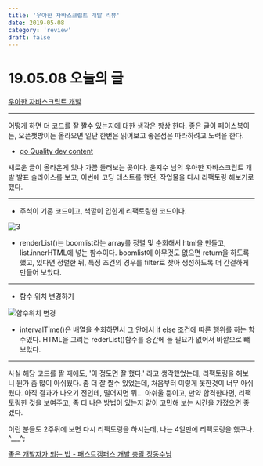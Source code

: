 ```yaml
---
title: '우아한 자바스크립트 개발 리뷰'
date: 2019-05-08
category: 'review'
draft: false
---
```


# 19.05.08 오늘의 글

[우아한 자바스크립트 개발](https://speakerdeck.com/nigayo/uahan-jabaseukeuribteu-gaebal)

---

어떻게 하면 더 코드를 잘 짤수 있는지에 대한 생각은 항상 한다. 좋은 글이 페이스북이든, 오픈챗방이든 올라오면 일단 한번은 읽어보고 좋은점은 따라하려고 노력을 한다.

- [go Quality dev content](https://github.com/Integerous/goQuality-dev-contents)

새로운 글이 올라온게 있나 가끔 들러보는 곳이다. 윤지수 님의 우아한 자바스크립트 개발 발표 슬라이스를 보고, 이번에 코딩 테스트를 했던, 작업물을 다시 리팩토링 해보기로 했다.

---

- 주석이 기존 코드이고, 색깔이 입힌게 리팩토링한 코드이다.

![3](https://user-images.githubusercontent.com/34129711/57351697-d3479a00-719d-11e9-9617-81385290aaf5.png)

- renderList()는 boomlist라는 array를 정렬 및 순회해서 html을 만들고, list.innerHTML에 넣는 함수이다.
  boomlist에 아무것도 없으면 return을 하도록 했고, 있다면 정렬한 뒤, 특정 조건의 경우를 filter로 찾아 생성하도록 더 간결하게 만들어 보았다.

---

- 함수 위치 변경하기

![함수위치 변경](https://user-images.githubusercontent.com/34129711/57420318-ef9d1280-7241-11e9-82d2-c50e93b631f7.png)

- intervalTime()은 배열을 순회하면서 그 안에서 if else 조건에 따른 행위를 하는 함수였다. HTML을 그리는 rederList()함수를 중간에 둘 필요가 없어서 바깥으로 뺴 보았다.

---

사실 해당 코드를 짤 때에도, '이 정도면 잘 했다.' 라고 생각했었는데, 리팩토링을 해보니 뭔가 좀 많이 아쉬웠다. 좀 더 잘 짤수 있었는데, 처음부터 이렇게 못한것이 너무 아쉬웠다.
아직 결과가 나오기 전인데, 떨어지면 뭐... 아쉬울 뿐이고, 만약 합격한다면, 리팩토링한 것을 보여주고, 좀 더 나은 방법이 있는지 같이 고민해 보는 시간을 가졌으면 좋겠다.

이런 분들도 2주뒤에 보면 다시 리팩토링을 하시는데, 나는 4일만에 리팩토링을 했구나. ^\_\_\_^;

[좋은 개발자가 되는 법 - 패스트캠퍼스 개발 총괄 장동수님](https://www.facebook.com/306660186475656/posts/549447715530234/)
